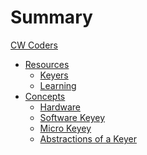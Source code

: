 # Summary

[CW Coders](cw-coders.md)

- [Resources]()
  - [Keyers](keyers.md)
  - [Learning](learning.md)
- [Concepts]()
  - [Hardware](hardware.md)
  - [Software Keyey](soft_key.md)
  - [Micro Keyey](micro_key.md)
  - [Abstractions of a Keyer](abstractions.md)